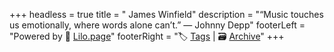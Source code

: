 +++
headless = true
title = " James Winfield"
description = "“Music touches us emotionally, where words alone can’t.” ― Johnny Depp"
footerLeft = "Powered by 💜 [Lilo.page](https://www.lilo.page)"
footerRight = "🏷️ [Tags](/tags/) | 🗃️ [Archive](/posts/)"
+++
